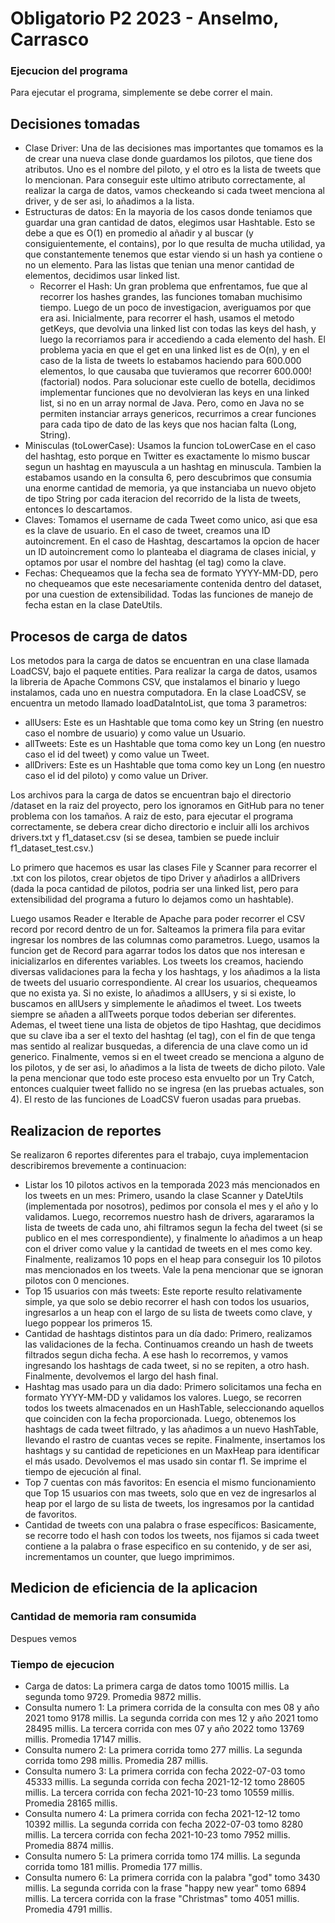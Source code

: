 # Obligatorio P2 2023 - Anselmo, Carrasco
### Ejecucion del programa
Para ejecutar el programa, simplemente se debe correr el main.
## Decisiones tomadas
- Clase Driver: Una de las decisiones mas importantes que tomamos es la de crear una nueva clase donde guardamos los pilotos, que tiene dos atributos.
Uno es el nombre del piloto, y el otro es la lista de tweets que lo mencionan. Para conseguir este ultimo atributo correctamente, al realizar la carga de datos, vamos checkeando si cada tweet menciona al driver, y de ser asi, lo añadimos a la lista.
- Estructuras de datos: En la mayoria de los casos donde teniamos que guardar una gran cantidad de datos, elegimos usar Hashtable.
Esto se debe a que es O(1) en promedio al añadir y al buscar (y consiguientemente, el contains), por lo que resulta de mucha utilidad, ya que constantemente tenemos que estar viendo si un hash ya contiene o no un elemento.
Para las listas que tenian una menor cantidad de elementos, decidimos usar linked list.
  - Recorrer el Hash: Un gran  problema que enfrentamos, fue que al recorrer los hashes grandes, las funciones tomaban muchisimo tiempo. Luego de un poco de investigacion, averiguamos por que era asi.
  Inicialmente, para recorrer el hash, usamos el metodo getKeys, que devolvia una linked list con todas las keys del hash, y luego la recorriamos para ir accediendo a cada elemento del hash.
  El problema yacia en que el get en una linked list es de O(n), y en el caso de la lista de tweets lo estabamos haciendo para 600.000 elementos, lo que causaba que tuvieramos que recorrer 600.000! (factorial) nodos. Para solucionar este cuello de botella, decidimos implementar funciones que no devolvieran las keys en una linked list, si no en un array normal de Java. Pero, como en Java no se permiten instanciar arrays genericos, recurrimos a crear funciones para cada tipo de dato de las keys que nos hacian falta (Long, String).
- Minisculas (toLowerCase): Usamos la funcion toLowerCase en el caso del hashtag, esto porque en Twitter es exactamente lo mismo buscar segun un hashtag en mayuscula a un hashtag en minuscula.
Tambien la estabamos usando en la consulta 6, pero descubrimos que consumia una enorme cantidad de memoria, ya que instanciaba un nuevo objeto de tipo String por cada iteracion del recorrido de la lista de tweets, entonces lo descartamos.
- Claves: Tomamos el username de cada Tweet como unico, asi que esa es la clave de usuario.
En el caso de tweet, creamos una ID autoincrement.
En el caso de Hashtag, descartamos la opcion de hacer un ID autoincrement como lo planteaba el diagrama de clases inicial, y optamos por usar el nombre del hashtag (el tag) como la clave.
- Fechas: Chequeamos que la fecha sea de formato YYYY-MM-DD, pero no chequeamos que este necesariamente contenida dentro del dataset, por una cuestion de extensibilidad. Todas las funciones de manejo de fecha estan en la clase DateUtils.

## Procesos de carga de datos
Los metodos para la carga de datos se encuentran en una clase llamada LoadCSV, bajo el paquete entities.
Para realizar la carga de datos, usamos la libreria de Apache Commons CSV, que instalamos el binario y luego instalamos, cada uno en nuestra computadora.
En la clase LoadCSV, se encuentra un metodo llamado loadDataIntoList, que toma 3 parametros:

- allUsers: Este es un Hashtable que toma como key un String (en nuestro caso el nombre de usuario) y como value un Usuario.
- allTweets: Este es un Hashtable que toma como key un Long (en nuestro caso el id del tweet) y como value un Tweet.
- allDrivers: Este es un Hashtable que toma como key un Long (en nuestro caso el id del piloto) y como value un Driver.

Los archivos para la carga de datos se encuentran bajo el directorio /dataset en la raiz del proyecto, pero los ignoramos en GitHub para no tener problema con los tamaños.
A raiz de esto, para ejecutar el programa correctamente, se debera crear dicho directorio e incluir alli los archivos drivers.txt y f1_dataset.csv (si se desea, tambien se puede incluir f1_dataset_test.csv.)

Lo primero que hacemos es usar las clases File y Scanner para recorrer el .txt con los pilotos, crear objetos de tipo Driver y añadirlos a allDrivers (dada la poca cantidad de pilotos, podria ser una linked list, pero para extensibilidad del programa a futuro lo dejamos como un hashtable).

Luego usamos Reader e Iterable de Apache para poder recorrer el CSV record por record dentro de un for.
Salteamos la primera fila para evitar ingresar los nombres de las columnas como parametros. Luego, usamos la funcion get de Record para agarrar todos los datos que nos interesan e inicializarlos en diferentes variables.
Los tweets los creamos, haciendo diversas validaciones para la fecha y los hashtags, y los añadimos a la lista de tweets del usuario correspondiente.
Al crear los usuarios, chequeamos que no exista ya. Si no existe, lo añadimos a allUsers, y si si existe, lo buscamos en allUsers y simplemente le añadimos el tweet. Los tweets siempre se añaden a allTweets porque todos deberian ser diferentes.
Ademas, el tweet tiene una lista de objetos de tipo Hashtag, que decidimos que su clave iba a ser el texto del hashtag (el tag), con el fin de que tenga mas sentido al realizar busquedas, a diferencia de una clave como un id generico.
Finalmente, vemos si en el tweet creado se menciona a alguno de los pilotos, y de ser asi, lo añadimos a la lista de tweets de dicho piloto.
Vale la pena mencionar que todo este proceso esta envuelto por un Try Catch, entonces cualquier tweet fallido no se ingresa (en las pruebas actuales, son 4).
El resto de las funciones de LoadCSV fueron usadas para pruebas.

## Realizacion de reportes
Se realizaron 6 reportes diferentes para el trabajo, cuya implementacion describiremos brevemente a continuacion:
- Listar los 10 pilotos activos en la temporada 2023 más mencionados en los tweets en un mes:
Primero, usando la clase Scanner y DateUtils (implementada por nosotros), pedimos por consola el mes y el año y lo validamos.
Luego, recorremos nuestro hash de drivers, agararamos la lista de tweets de cada uno, ahi filtramos segun la fecha del tweet (si se publico en el mes correspondiente), y finalmente lo añadimos a un heap con el driver como value y la cantidad de tweets en el mes como key.
Finalmente, realizamos 10 pops en el heap para conseguir los 10 pilotos mas mencionados en los tweets. Vale la pena mencionar que se ignoran pilotos con 0 menciones.
- Top 15 usuarios con más tweets:
Este reporte resulto relativamente simple, ya que solo se debio recorrer el hash con todos los usuarios, ingresarlos a un heap con el largo de su lista de tweets como clave, y luego poppear los primeros 15.
- Cantidad de hashtags distintos para un día dado: Primero, realizamos las validaciones de la fecha.
Continuamos creando un hash de tweets filtrados segun dicha fecha. A ese hash lo recorremos, y vamos ingresando los hashtags de cada tweet, si no se repiten, a otro hash. Finalmente, devolvemos el largo del hash final.
- Hashtag mas usado para un dia dado: Primero solicitamos una fecha en formato YYYY-MM-DD y validamos los valores. 
Luego, se recorren todos los tweets almacenados en un HashTable, seleccionando aquellos que coinciden con la fecha proporcionada.
Luego, obtenemos los hashtags de cada tweet filtrado, y las añadimos a un nuevo HashTable, llevando el rastro de cuantas veces se repite.
Finalmente, insertamos los hashtags y su cantidad de repeticiones en un MaxHeap para identificar el más usado. 
Devolvemos el mas usado sin contar f1.
Se imprime el tiempo de ejecución al final.
- Top 7 cuentas con más favoritos:
En esencia el mismo funcionamiento que Top 15 usuarios con mas tweets, solo que en vez de ingresarlos al heap por el largo de su lista de tweets, los ingresamos por la cantidad de favoritos.
- Cantidad de tweets con una palabra o frase específicos:
Basicamente, se recorre todo el hash con todos los tweets, nos fijamos si cada tweet contiene a la palabra o frase especifico en su contenido, y de ser asi, incrementamos un counter, que luego imprimimos.

## Medicion de eficiencia de la aplicacion
### Cantidad de memoria ram consumida
Despues vemos

### Tiempo de ejecucion
- Carga de datos: La primera carga de datos tomo 10015 millis. La segunda tomo 9729.
Promedia 9872 millis.
- Consulta numero 1: La primera corrida de la consulta con mes 08 y año 2021 tomo 9178 millis. 
La segunda corrida con mes 12 y año 2021 tomo 28495 millis. La tercera corrida con mes 07 y año 2022 tomo 13769 millis.
Promedia 17147 millis.
- Consulta numero 2: La primera corrida tomo 277 millis. La segunda corrida tomo 298 millis.
Promedia 287 millis.
- Consulta numero 3: La primera corrida con fecha 2022-07-03 tomo 45333 millis.
La segunda corrida con fecha 2021-12-12 tomo 28605 millis. La tercera corrida con fecha 2021-10-23 tomo 10559 millis.
Promedia 28165 millis.
- Consulta numero 4: La primera corrida con fecha 2021-12-12 tomo 10392 millis. 
La segunda corrida con fecha 2022-07-03 tomo 8280 millis. La tercera corrida con fecha 2021-10-23 tomo 7952 millis.
Promedia 8874 millis.
- Consulta numero 5: La primera corrida tomo 174 millis. La segunda corrida tomo 181 millis.
Promedia 177 millis.
- Consulta numero 6: La primera corrida con la palabra "god" tomo 3430 millis.
La segunda corrida con la frase "happy new year" tomo 6894 millis. La tercera corrida con la frase "Christmas" tomo 4051 millis.
Promedia 4791 millis.
